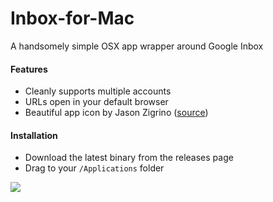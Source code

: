 # Inbox-for-Mac
A handsomely simple OSX app wrapper around Google Inbox

#### Features
* Cleanly supports multiple accounts
* URLs open in your default browser
* Beautiful app icon by Jason Zigrino (<a href="https://dribbble.com/shots/1940350-Inbox-OS-X-Windows">source</a>)

#### Installation
* Download the latest binary from the releases page
* Drag to your `/Applications` folder

<img src="http://f.cl.ly/items/3M1m2y1J1C2j2y2m290Q/Screen%20Shot%202015-09-16%20at%2011.05.48%20PM.png"/>
